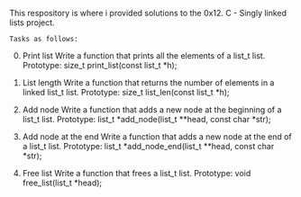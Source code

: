 This respository is where i provided solutions to the 0x12. C - Singly linked lists project.

	Tasks as follows:

0. Print list
Write a function that prints all the elements of a list_t list.
    Prototype: size_t print_list(const list_t *h);

1. List length
Write a function that returns the number of elements in a linked list_t list.
    Prototype: size_t list_len(const list_t *h);

2. Add node
Write a function that adds a new node at the beginning of a list_t list.
    Prototype: list_t *add_node(list_t **head, const char *str);

3. Add node at the end
Write a function that adds a new node at the end of a list_t list.
    Prototype: list_t *add_node_end(list_t **head, const char *str);

4. Free list
Write a function that frees a list_t list.
    Prototype: void free_list(list_t *head);
